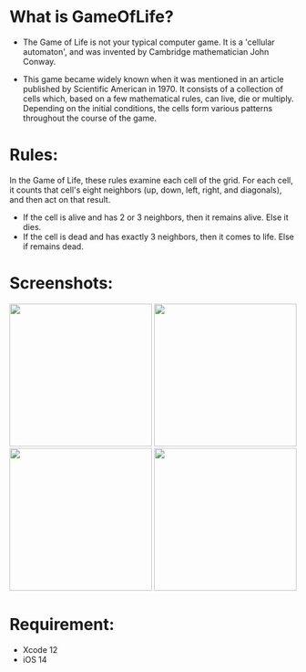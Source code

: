 
# What is GameOfLife?
- The Game of Life is not your typical computer game. It is a 'cellular automaton', and was invented by Cambridge mathematician John Conway.

- This game became widely known when it was mentioned in an article published by Scientific American in 1970. It consists of a collection of cells which, based on a few mathematical rules, can live, die or multiply. Depending on the initial conditions, the cells form various patterns throughout the course of the game.

# Rules:

In the Game of Life, these rules examine each cell of the grid. For each cell, it counts that cell's eight neighbors (up, down, left, right, and diagonals), and then act on that result.

- If the cell is alive and has 2 or 3 neighbors, then it remains alive. Else it dies.
- If the cell is dead and has exactly 3 neighbors, then it comes to life. Else if remains dead.

# Screenshots:

<img src="https://user-images.githubusercontent.com/50033125/89102016-4062d300-d3d3-11ea-8a74-bb929394e7d4.png" width="250"> <img src="https://user-images.githubusercontent.com/50033125/89102026-57a1c080-d3d3-11ea-9904-338abd4fb17a.png" width="250"/> <img src="https://user-images.githubusercontent.com/50033125/89102043-7607bc00-d3d3-11ea-8488-2b7794197e9e.png" width="250"/> <img src="https://user-images.githubusercontent.com/50033125/89102047-8324ab00-d3d3-11ea-9e8b-0923e4153d7f.png" width="250"/> 

# Requirement:

- Xcode 12 
- iOS 14
